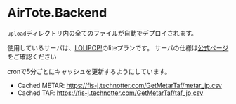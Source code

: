 # AirTote.Backend

`upload`ディレクトリ内の全てのファイルが自動でデプロイされます。

使用しているサーバは、[LOLIPOP!](https://lolipop.jp/)のliteプランです。
サーバの仕様は[公式ページ](https://lolipop.jp/service/server-spec/)をご確認ください


cronで5分ごとにキャッシュを更新するようにしています。

- Cached METAR: https://fis-j.technotter.com/GetMetarTaf/metar_jp.csv
- Cached TAF: https://fis-j.technotter.com/GetMetarTaf/taf_jp.csv
